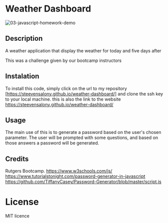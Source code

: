 # Weather Dashboard

![03-javascript-homework-demo](https://user-images.githubusercontent.com/108702715/213046736-f549a639-a8d5-478b-9d0d-680398a489b4.png)

## Description

A weather application that display the weather for today and five days after

This was a challenge given by our bootcamp instructors

## Instalation

To install this code, simply click on the url to my repository [https://steevensalony.github.io/weather-dashboard/] and clone the ssh key to your local machine. 
this is also the link to the website https://steevensalony.github.io/weather-dashboard/

## Usage

The main use of this is to generate a password based on the user's chosen parameter. The user will be prompted with some questions, and based on those answers a password will be generated.

## Credits

Rutgers Bootcamp.
https://www.w3schools.com/js/
https://www.tutorialstonight.com/password-generator-in-javascript
https://github.com/TiffanyCasey/Password-Generator/blob/master/script.js

# License

MIT licence
